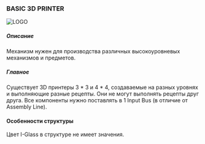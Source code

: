 ### BASIC 3D PRINTER

![LOGO](https://cdn.discordapp.com/attachments/916393114166525974/939221716754894929/3DPrint.png)

##### Описание

Механизм нужен для производства различных высокоуровневых механизмов и предметов.

##### Главное

Существует 3D принтеры 3 * 3 и 4 * 4, создаваемые на разных уровнях и выполняющие разные рецепты. Они не могут выполнять рецепты друг друга.
Все компоненты нужно поставлять в 1 Input Bus (в отличие от Assembly Line).

#### Особенности структуры

Цвет I-Glass в структуре не имеет значения.
